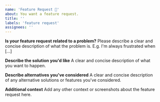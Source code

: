 ```yaml
---
name: 'Feature Request 🔮'
about: You want a feature request.
title: ''
labels: 'feature request'
assignees: ''
---
```


<!--
IMPORTANT: If you don't have an action plan, please consider create a DISCUSSION (idea) instead for an open a feature request issue.

https://github.com/miller-svt/prettier-plugin-sort-imports/discussions/new

-->

**Is your feature request related to a problem?**
Please describe a clear and concise description of what the problem is. E.g. I'm always frustrated when [...]

**Describe the solution you'd like**
A clear and concise description of what you want to happen.

**Describe alternatives you've considered**
A clear and concise description of any alternative solutions or features you've considered.

**Additional context**
Add any other context or screenshots about the feature request here.
